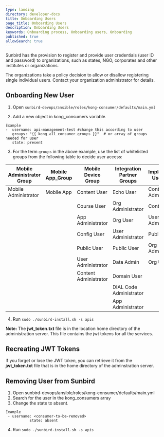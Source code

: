 ```yaml
---
type: landing
directory: developer-docs
title: Onboarding Users
page_title: Onboarding Users
description: Onboarding Users
keywords: Onboarding process, Onboarding users, Onboarding
published: true
allowSearch: true
---
```

Sunbird has the provision to register and provide user credentials (user ID and password) to organizations, such as states, NGO, corporates and other institutes or organizations.

The organizations take a policy decision to allow or disallow registering single individual users. Contact your organization administrator for details.


## Onboarding New User

1. Open `sunbird-devops/ansible/roles/kong-consumer/defaults/main.yml`

2. Add a new object in kong_consumers variable. 

```
Example
-  username: api-management-test #change this according to user
   groups: "{{ kong_all_consumer_groups }}"  # or array of groups needed for user
   state: present
```

3. For the term `groups` in the above example, use the list of whitelisted groups from the following table to decide user access:

| Mobile Administrator Group | Mobile App_Group | Mobile Device Group   | Integration Partner Groups | Implementation User Groups |
|----------------------------|------------------|-----------------------|----------------------------|----------------------------|
| Mobile Administrator       | Mobile App       | Content User          | Echo User                  | Content Administrator      |
|                            |                  | Course User           | Org Administrator          | Content User               |
|                            |                  | App Administrator     | Org User                   | User Adminidtrator         |
|                            |                  | Config User           | User Administrator         | Public User                |
|                            |                  | Public User           | Public User                | Org Administrator          |
|                            |                  | User Administrator    | Data Admin                 | Org User                   |
|                            |                  | Content Administrator | Domain User                |                            |
|                            |                  |                       | DIAL Code Administrator    |                            |
|                            |                  |                       | App Administrator          |                            |


4. Run `sudo ./sunbird-install.sh -s apis`  
  
**Note:** The **jwt_token.txt** file is in the location home directory of the administration server. This file contains the jwt tokens for all the services. 


## Recreating JWT Tokens 

If you forget or lose the JWT token, you can retrieve it from the **jwt_token.txt** file that is in the home directory of the adminstration server. 


## Removing User from Sunbird

1. Open sunbird-devops/ansible/roles/kong-consumer/defaults/main.yml
2. Search for the user in the kong_consumers array
3. Change the state to absent. 
```
Example
 - username: <consumer-to-be-removed>
    	   state: absent
 ```
4. Run `sudo ./sunbird-install.sh -s apis` 


